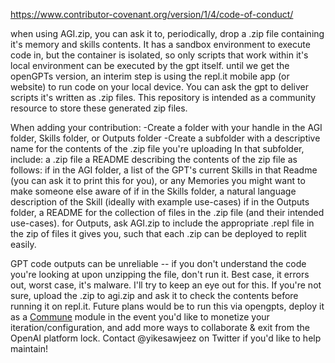 https://www.contributor-covenant.org/version/1/4/code-of-conduct/

when using AGI.zip, you can ask it to, periodically, drop a .zip file containing it's memory and skills contents. It has a sandbox environment to execute code in, but the container is isolated, so only scripts that work within it's local environment can be executed by the gpt itself.
until we get the openGPTs version, an interim step is using the repl.it mobile app (or website) to run code on your local device. You can ask the gpt to deliver scripts it's written as .zip files.
This repository is intended as a community resource to store these generated zip files.


When adding your contribution:
-Create a folder with your handle in the AGI folder, Skills folder, or Outputs folder
-Create a subfolder with a descriptive name for the contents of the .zip file you're uploading
In that subfolder, include:
a .zip file
a README describing the contents of the zip file as follows:
if in the AGI folder, a list of the GPT's current Skills in that Readme (you can ask it to print this for you), or any Memories you might want to make someone else aware of
if in the Skills folder, a natural language description of the Skill (ideally with example use-cases)
if in the Outputs folder, a README for the collection of files in the .zip file (and their intended use-cases). for Outputs, ask AGI.zip to include the appropriate .repl file in the zip of files it gives you, such that each .zip can be deployed to replit easily.


GPT code outputs can be unreliable -- if you don't understand the code you're looking at upon unzipping the file, don't run it. Best case, it errors out, worst case, it's malware. I'll try to keep an eye out for this. If you're not sure, upload the .zip to agi.zip and ask it to check the contents before running it on repl.it.
Future plans would be to run this via opengpts, deploy it as a [Commune](https://github.com/commune-ai/commune) module in the event you'd like to monetize your iteration/configuration, and add more ways to collaborate & exit from the OpenAI platform lock.
Contact @yikesawjeez on Twitter if you'd like to help maintain!
